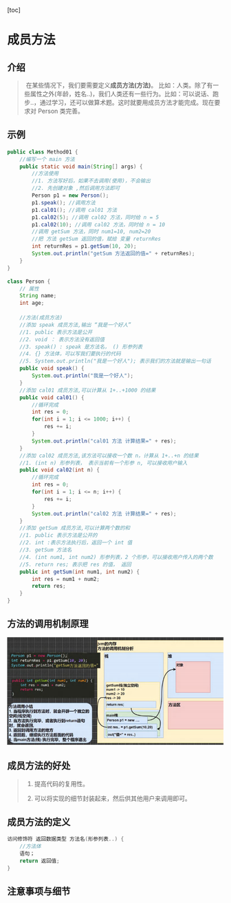 [toc]

# 成员方法

## 介绍

> ​	在某些情况下，我们要需要定义**成员方法(方法)**。
> ​	比如：人类。除了有一些属性之外(年龄，姓名..)，我们人类还有一些行为。比如：可以说话、跑步..，通过学习，还可以做算术题。这时就要用成员方法才能完成。现在要求对 Person 类完善。

## 示例

~~~java
public class Method01 { 
    //编写一个 main 方法 
    public static void main(String[] args) { 
        //方法使用 
        //1. 方法写好后，如果不去调用(使用)，不会输出 
        //2. 先创建对象 ,然后调用方法即可 
        Person p1 = new Person(); 
        p1.speak(); //调用方法 
        p1.cal01(); //调用 cal01 方法 
        p1.cal02(5); //调用 cal02 方法，同时给 n = 5 
        p1.cal02(10); //调用 cal02 方法，同时给 n = 10 
        //调用 getSum 方法，同时 num1=10, num2=20
        //把 方法 getSum 返回的值，赋给 变量 returnRes 
        int returnRes = p1.getSum(10, 20); 
        System.out.println("getSum 方法返回的值=" + returnRes); 
    } 
}
~~~

~~~java
class Person { 
    // 属性
    String name; 
    int age; 
    
    //方法(成员方法) 
    //添加 speak 成员方法,输出 “我是一个好人” 
    //1. public 表示方法是公开 
    //2. void ： 表示方法没有返回值 
    //3. speak() : speak 是方法名， () 形参列表 
    //4. {} 方法体，可以写我们要执行的代码 
    //5. System.out.println("我是一个好人"); 表示我们的方法就是输出一句话 
    public void speak() { 
        System.out.println("我是一个好人"); 
    }
    //添加 cal01 成员方法,可以计算从 1+..+1000 的结果 
    public void cal01() { 
        //循环完成
        int res = 0; 
        for(int i = 1; i <= 1000; i++) { 
            res += i; 
        }
        System.out.println("cal01 方法 计算结果=" + res); 
    }
    //添加 cal02 成员方法,该方法可以接收一个数 n，计算从 1+..+n 的结果
    //1. (int n) 形参列表， 表示当前有一个形参 n, 可以接收用户输入 
    public void cal02(int n) { 
        //循环完成 
        int res = 0; 
        for(int i = 1; i <= n; i++) { 
            res += i; 
        }
        System.out.println("cal02 方法 计算结果=" + res); 
    }
    //添加 getSum 成员方法,可以计算两个数的和
    //1. public 表示方法是公开的 
    //2. int :表示方法执行后，返回一个 int 值 
    //3. getSum 方法名 
    //4. (int num1, int num2) 形参列表，2 个形参，可以接收用户传入的两个数 
    //5. return res; 表示把 res 的值， 返回 
    public int getSum(int num1, int num2) {
        int res = num1 + num2; 
        return res; 
    } 
}
~~~

## 方法的调用机制原理

![](../img/method01.png)

## 成员方法的好处

> 1) 提高代码的复用性。
>
> 2) 可以将实现的细节封装起来，然后供其他用户来调用即可。

## 成员方法的定义

~~~java
访问修饰符 返回数据类型 方法名(形参列表..) {
    //方法体 
    语句； 
    return 返回值; 
}
~~~

## 注意事项与细节



